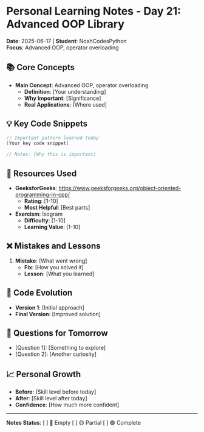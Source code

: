 # Personal Learning Notes - Day 21: Advanced OOP Library

**Date**: 2025-06-17 | **Student**: NoahCodesPython  
**Focus**: Advanced OOP, operator overloading

## 📚 Core Concepts
- **Main Concept**: Advanced OOP, operator overloading
  - **Definition**: [Your understanding]
  - **Why Important**: [Significance]
  - **Real Applications**: [Where used]

## 💡 Key Code Snippets
```cpp
// Important pattern learned today
[Your key code snippet]

// Notes: [Why this is important]
```

## 🔗 Resources Used
- **GeeksforGeeks**: https://www.geeksforgeeks.org/object-oriented-programming-in-cpp/
  - **Rating**: [1-10]
  - **Most Helpful**: [Best parts]
- **Exercism**: Isogram
  - **Difficulty**: [1-10]
  - **Learning Value**: [1-10]

## ❌ Mistakes and Lessons
1. **Mistake**: [What went wrong]
   - **Fix**: [How you solved it]
   - **Lesson**: [What you learned]

## 🚀 Code Evolution
- **Version 1**: [Initial approach]
- **Final Version**: [Improved solution]

## 🤔 Questions for Tomorrow
- [Question 1]: [Something to explore]
- [Question 2]: [Another curiosity]

## 📈 Personal Growth
- **Before**: [Skill level before today]
- **After**: [Skill level after today]
- **Confidence**: [How much more confident]

---
**Notes Status**: [ ] 🔴 Empty [ ] 🟡 Partial [ ] 🟢 Complete
